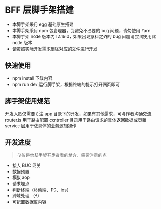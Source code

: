 # BFF 层脚手架搭建

-   本脚手架采用 egg 基础原生搭建
-   本脚手架采用 npm 包管理器，为避免不必要的 bug 问题，请勿使用 Yarn
-   本脚手架 node 版本为 12.19.0，如果出现意料之外的 bug 问题请尝试使用此 node 版本
-   请按照实际开发需求删除对应的文件进行开发

## 快速使用

-   npm install 下载内容
-   npm run dev 运行脚手架，根据终端的提示打开网页即可

## 脚手架使用规范

开发人员仅需要关注 app 目录下的开发，如果有其他需求，可与作者沟通交流
router.js 用于路由配置
controller 目录用于路由请求的具体返回数据或页面
service 层用于做具体的业务逻辑操作

## 开发进度

> 仅仅是给脚手架开发者看的地方，需要注意的点

-   接入 BUC 网关
-   数据预置
-   模拟 aop
-   请求埋点
-   判断终端（移动端、PC、ios）
-   跨域处理 （√）
-   可配置数据库内容
